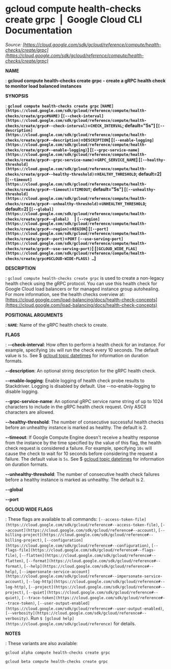 # gcloud compute health-checks create grpc  |  Google Cloud CLI Documentation

*Source: [https://cloud.google.com/sdk/gcloud/reference/compute/health-checks/create/grpc](https://cloud.google.com/sdk/gcloud/reference/compute/health-checks/create/grpc)*

**NAME**

: **gcloud compute health-checks create grpc - create a gRPC health check to monitor load balanced instances**

**SYNOPSIS**

: **`gcloud compute health-checks create grpc` `[NAME](https://cloud.google.com/sdk/gcloud/reference/compute/health-checks/create/grpc#NAME)` [`[--check-interval](https://cloud.google.com/sdk/gcloud/reference/compute/health-checks/create/grpc#--check-interval)`=`CHECK_INTERVAL`; default="5s"] [`[--description](https://cloud.google.com/sdk/gcloud/reference/compute/health-checks/create/grpc#--description)`=`DESCRIPTION`] [`[--enable-logging](https://cloud.google.com/sdk/gcloud/reference/compute/health-checks/create/grpc#--enable-logging)`] [`[--grpc-service-name](https://cloud.google.com/sdk/gcloud/reference/compute/health-checks/create/grpc#--grpc-service-name)`=`GRPC_SERVICE_NAME`] [`[--healthy-threshold](https://cloud.google.com/sdk/gcloud/reference/compute/health-checks/create/grpc#--healthy-threshold)`=`HEALTHY_THRESHOLD`; default=2] [`[--timeout](https://cloud.google.com/sdk/gcloud/reference/compute/health-checks/create/grpc#--timeout)`=`TIMEOUT`; default="5s"] [`[--unhealthy-threshold](https://cloud.google.com/sdk/gcloud/reference/compute/health-checks/create/grpc#--unhealthy-threshold)`=`UNHEALTHY_THRESHOLD`; default=2] [`[--global](https://cloud.google.com/sdk/gcloud/reference/compute/health-checks/create/grpc#--global)`     | `[--region](https://cloud.google.com/sdk/gcloud/reference/compute/health-checks/create/grpc#--region)`=`REGION`] [`[--port](https://cloud.google.com/sdk/gcloud/reference/compute/health-checks/create/grpc#--port)`=`PORT` `[--use-serving-port](https://cloud.google.com/sdk/gcloud/reference/compute/health-checks/create/grpc#--use-serving-port)`] [`[GCLOUD_WIDE_FLAG](https://cloud.google.com/sdk/gcloud/reference/compute/health-checks/create/grpc#GCLOUD-WIDE-FLAGS) …`]**

**DESCRIPTION**

: `gcloud compute health-checks create grpc` is used to create a
non-legacy health check using the gRPC protocol. You can use this health check
for Google Cloud load balancers or for managed instance group autohealing. For
more information, see the health checks overview at: [https://cloud.google.com/load-balancing/docs/health-check-concepts](https://cloud.google.com/load-balancing/docs/health-check-concepts)

**POSITIONAL ARGUMENTS**

: **`NAME`**:
Name of the gRPC health check to create.

**FLAGS**

: **--check-interval**:
How often to perform a health check for an instance. For example, specifying
``10s`` will run the check every 10 seconds.
The default value is ``5s``. See $ [gcloud topic datetimes](https://cloud.google.com/sdk/gcloud/reference/topic/datetimes) for
information on duration formats.

**--description**:
An optional string description for the gRPC health check.

**--enable-logging**:
Enable logging of health check probe results to Stackdriver. Logging is disabled
by default.
Use --no-enable-logging to disable logging.

**--grpc-service-name**:
An optional gRPC service name string of up to 1024 characters to include in the
gRPC health check request. Only ASCII characters are allowed.

**--healthy-threshold**:
The number of consecutive successful health checks before an unhealthy instance
is marked as healthy. The default is 2.

**--timeout**:
If Google Compute Engine doesn't receive a healthy response from the instance by
the time specified by the value of this flag, the health check request is
considered a failure. For example, specifying
``10s`` will cause the check to wait for 10
seconds before considering the request a failure. The default value is
``5s``. See $ [gcloud topic datetimes](https://cloud.google.com/sdk/gcloud/reference/topic/datetimes) for
information on duration formats.

**--unhealthy-threshold**:
The number of consecutive health check failures before a healthy instance is
marked as unhealthy. The default is 2.

**--global**

**--port**

**GCLOUD WIDE FLAGS**

: These flags are available to all commands: `[--access-token-file](https://cloud.google.com/sdk/gcloud/reference#--access-token-file)`,
`[--account](https://cloud.google.com/sdk/gcloud/reference#--account)`, `[--billing-project](https://cloud.google.com/sdk/gcloud/reference#--billing-project)`,
`[--configuration](https://cloud.google.com/sdk/gcloud/reference#--configuration)`,
`[--flags-file](https://cloud.google.com/sdk/gcloud/reference#--flags-file)`,
`[--flatten](https://cloud.google.com/sdk/gcloud/reference#--flatten)`, `[--format](https://cloud.google.com/sdk/gcloud/reference#--format)`, `[--help](https://cloud.google.com/sdk/gcloud/reference#--help)`, `[--impersonate-service-account](https://cloud.google.com/sdk/gcloud/reference#--impersonate-service-account)`,
`[--log-http](https://cloud.google.com/sdk/gcloud/reference#--log-http)`,
`[--project](https://cloud.google.com/sdk/gcloud/reference#--project)`, `[--quiet](https://cloud.google.com/sdk/gcloud/reference#--quiet)`, `[--trace-token](https://cloud.google.com/sdk/gcloud/reference#--trace-token)`, `[--user-output-enabled](https://cloud.google.com/sdk/gcloud/reference#--user-output-enabled)`,
`[--verbosity](https://cloud.google.com/sdk/gcloud/reference#--verbosity)`.
Run `$ [gcloud help](https://cloud.google.com/sdk/gcloud/reference)` for details.

**NOTES**

: These variants are also available:

```
gcloud alpha compute health-checks create grpc
```

```
gcloud beta compute health-checks create grpc
```
